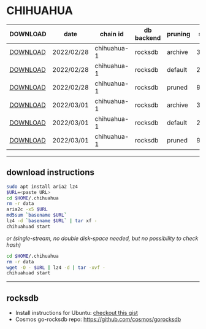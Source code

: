 # CHIHUAHUA
 
| DOWNLOAD  | date | chain id | db backend | pruning | size | file name | hash |
| --------- | ---- | -------- | ---------- | ------- | ---- | --------- | ---- |
| [DOWNLOAD](https://quicksync.ccvalidators.com/SNAPSHOTS/chihuahua-1_20220228_archive.tar.lz4) | 2022/02/28 | chihuahua-1 | rocksdb | archive | 323G | chihuahua-1_20220228_archive.tar.lz4 | 5d82b15c02706230d02932c5b01c8e64 |
| [DOWNLOAD](https://quicksync.ccvalidators.com/SNAPSHOTS/chihuahua-1_20220228_default.tar.lz4) | 2022/02/28 | chihuahua-1 | rocksdb | default | 254G | chihuahua-1_20220228_default.tar.lz4 | 3a21a5f4ec78aedbb40f3519c5aafe04 |
| [DOWNLOAD](https://quicksync.ccvalidators.com/SNAPSHOTS/chihuahua-1_20220228_pruned.tar.lz4) | 2022/02/28 | chihuahua-1 | rocksdb | pruned | 94G | chihuahua-1_20220228_pruned.tar.lz4 | 57bbbd31749953bdbe4a35636318913c |
| [DOWNLOAD](https://quicksync.ccvalidators.com/SNAPSHOTS/chihuahua-1_20220301_archive.tar.lz4) | 2022/03/01 | chihuahua-1 | rocksdb | archive | 328G | chihuahua-1_20220301_archive.tar.lz4 | 73d4dd68846dea42c53b0d36cd675314 |
| [DOWNLOAD](https://quicksync.ccvalidators.com/SNAPSHOTS/chihuahua-1_20220301_default.tar.lz4) | 2022/03/01 | chihuahua-1 | rocksdb | default | 260G | chihuahua-1_20220301_default.tar.lz4 | 702bb0676ca88b2ff3f635304c5b7e53 |
| [DOWNLOAD](https://quicksync.ccvalidators.com/SNAPSHOTS/chihuahua-1_20220301_pruned.tar.lz4) | 2022/03/01 | chihuahua-1 | rocksdb | pruned | 96G | chihuahua-1_20220301_pruned.tar.lz4 | 95bebf30779b1177a69783a939f137bd |
 
---
## download instructions
 
```sh
sudo apt install aria2 lz4
$URL=<paste URL>
cd $HOME/.chihuahua
rm -r data
aria2c -x5 $URL
md5sum `basename $URL`
lz4 -d `basename $URL` | tar xf -
chihuahuad start
```
*or (single-stream, no double disk-space needed, but no possibility to check hash)*
```sh
cd $HOME/.chihuahua
rm -r data
wget -O - $URL | lz4 -d | tar -xvf -
chihuahuad start
```
 
---
## rocksdb
 
- Install instructions for Ubuntu: [checkout this gist](https://gist.github.com/clemensgg/907de16baa203946633ddca462cbf597)
- Cosmos go-rocksdb repo: https://github.com/cosmos/gorocksdb
